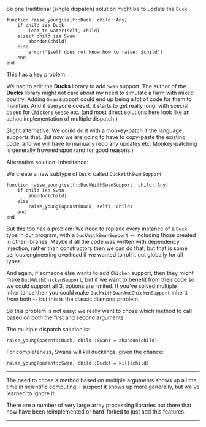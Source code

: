 So one traditional (single dispatch) solution might be to update the `Duck`.

```
function raise_young(self::Duck, child::Any)
    if child isa Duck
        lead_to_water(self, child)
    elseif child isa Swan
        abandon(child)
    else
        error("$self does not know how to raise: $child")
    end
end
```

This has a key problem:

We had to edit the **Ducks** library to add `Swan` support.
The author of the **Ducks** library might not care about my need to simulate a farm with mixed poultry.
Adding `Swan` support could end up being a lot of code for them to maintain.
And if everyone does it, it starts to get really long,
with special cases for `Chicken`s `Geese` etc.
(and most direct solutions here look like an adhoc implementation of multiple dispatch.)

Slight alternative:
We could do it with a monkey-patch if the language supports that.
But now we are going to have to copy-paste the existing code,
and we will have to manually redo any updates etc.
Monkey-patching is generally frowned upon (and for good reasons.)

Alternative solution: Inheritance:

We create a new subtype of `Duck`: called `DuckWithSwanSupport`
```
function raise_young(self::DuckWithSwanSupport, child::Any)
    if child isa Swan
        abandon(child)
    else
        raise_young(upcast(Duck, self), child)
    end
end
```

But this too has a problem:
We need to replace every instance of a `Duck` type in our program,
with a `DuckWithSwanSupport` -- including those created in other libraries.
Maybe if all the code was written with dependency injection, rather than constructors then we can do that, but that is some serious engineering overhead if we wanted to roll it out globally for all types.

And again, if someone else wants to add `Chicken` support,
then they might make `DuckWithChickenSupport`,
but if we want to benefit from their code so we could support all 3, options are limited.
If you've solved multiple inheritance then you could make `DuckWithSwanAndChickenSupport` inherit from both -- but this is the classic diamond problem.

So this problem is not easy: we really want to chose which method to call based on both the first and second arguments.

The multiple dispatch solution is:
```
raise_young(parent::Duck, child::Swan) = abandon(child)
```

For completeness, Swans will kill ducklings, given the chance:
```
raise_young(parent::Swan, child::Duck) = kill(child)
```

---

The need to chose a method based on multiple arguments shows up all the time in scientific computing.
I suspect it shows up more generally, but we've learned to ignore it.

There are a number of very large array processing libraries out there that now have been reimplemented or hard-forked to just add this features.


---



